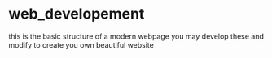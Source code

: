 # web_developement
this is the basic structure of a modern webpage
you may develop these and modify to create you own beautiful website
